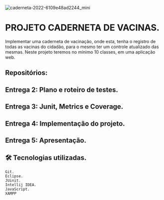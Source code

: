 




![caderneta-2022-6109e48ad2244_mini](https://github.com/A3-VACINAS/Entrega/assets/111095583/c268cde4-258e-4fa6-b6bc-1c5886ae886e)








# PROJETO CADERNETA DE VACINAS.

Implementar uma caderneta de vacinação, onde esta, tenha o registro de todas as vacinas do cidadão, para o mesmo ter um controle atualizado das mesmas. 
Neste projeto teremos no mínimo 10 classes, em uma aplicação web.


## Repositórios:
## Entrega 2: Plano e roteiro de testes.
## Entrega 3: Junit, Metrics e Coverage.
## Entrega 4: Implementação do projeto.
## Entrega 5: Apresentação.
 
 
## 🛠 Tecnologias utilizadas.
    Git.
    Eclipse.
    JUinit.
    Intellij IDEA.
    JavaScript.
    XAMPP


